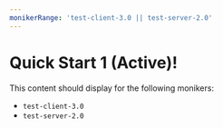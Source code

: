 ```yaml
---
monikerRange: 'test-client-3.0 || test-server-2.0'
---
```


# Quick Start 1 (Active)!

This content should display for the following monikers:

* `test-client-3.0`
* `test-server-2.0`